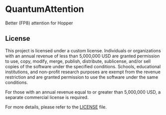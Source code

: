 # QuantumAttention

Better (FP8) attention for Hopper

## License

This project is licensed under a custom license. Individuals or organizations with an annual revenue of less than 5,000,000 USD are granted permission to use, copy, modify, merge, publish, distribute, sublicense, and/or sell copies of the software under the specified conditions. Schools, educational institutions, and non-profit research purposes are exempt from the revenue restriction and are granted permission to use the software under the same conditions.

For those with an annual revenue equal to or greater than 5,000,000 USD, a separate commercial license is required.

For more details, please refer to the [LICENSE](./CUSTOM_LICENSE.txt) file.
